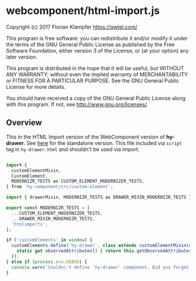 # webcomponent/html-import.js
Copyright (c) 2017 Florian Klampfer <https://qwtel.com/>

This program is free software: you can redistribute it and/or modify
it under the terms of the GNU General Public License as published by
the Free Software Foundation, either version 3 of the License, or
(at your option) any later version.

This program is distributed in the hope that it will be useful,
but WITHOUT ANY WARRANTY; without even the implied warranty of
MERCHANTABILITY or FITNESS FOR A PARTICULAR PURPOSE.  See the
GNU General Public License for more details.

You should have received a copy of the GNU General Public License
along with this program.  If not, see <http://www.gnu.org/licenses/>.

## Overview
This in the HTML Import version of the WebComponent version of **hy-drawer**.
See [here](index.md) for the standalone version.
This file included via `script` tag in `hy-drawer.html` and shouldn't be used via import.


```js

import {
  customElementMixin,
  CustomElement,
  MODERNIZR_TESTS as CUSTOM_ELEMENT_MODERNIZER_TESTS,
} from 'hy-component/src/custom-element';

import { drawerMixin, MODERNIZR_TESTS as DRAWER_MIXIN_MODERNIZR_TESTS } from '../mixin';

export const MODERNIZR_TESTS = [
  ...CUSTOM_ELEMENT_MODERNIZER_TESTS,
  ...DRAWER_MIXIN_MODERNIZR_TESTS,
  'htmlimports',
];

if ('customElements' in window) {
  customElements.define('hy-drawer', class extends customElementMixin(drawerMixin(CustomElement)) {
    static get observedAttributes() { return this.getObservedAttributes(); }
  });
} else if (process.env.DEBUG) {
  console.warn('Couldn\'t define `hy-drawer` component. Did you forget to include a custom elements polyfill?');
}
```


